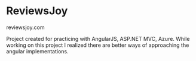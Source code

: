 # ReviewsJoy

reviewsjoy.com

Project created for practicing with AngularJS, ASP.NET MVC, Azure. While working on this project I realized there are better ways of approaching the angular implementations.
